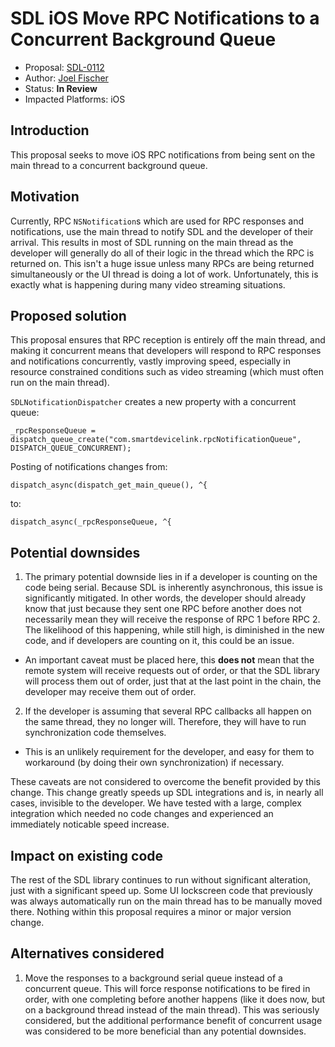 # SDL iOS Move RPC Notifications to a Concurrent Background Queue

* Proposal: [SDL-0112](0112-ios-concurrent-rpc-notifications.md)
* Author: [Joel Fischer](https://github.com/joeljfischer)
* Status: **In Review**
* Impacted Platforms: iOS

## Introduction

This proposal seeks to move iOS RPC notifications from being sent on the main thread to a concurrent background queue.

## Motivation

Currently, RPC `NSNotification`s which are used for RPC responses and notifications, use the main thread to notify SDL and the developer of their arrival. This results in most of SDL running on the main thread as the developer will generally do all of their logic in the thread which the RPC is returned on. This isn't a huge issue unless many RPCs are being returned simultaneously or the UI thread is doing a lot of work. Unfortunately, this is exactly what is happening during many video streaming situations.

## Proposed solution

This proposal ensures that RPC reception is entirely off the main thread, and making it concurrent means that developers will respond to RPC responses and notifications concurrently, vastly improving speed, especially in resource constrained conditions such as video streaming (which must often run on the main thread).

`SDLNotificationDispatcher` creates a new property with a concurrent queue:

```objc
_rpcResponseQueue = dispatch_queue_create("com.smartdevicelink.rpcNotificationQueue", DISPATCH_QUEUE_CONCURRENT);
```

Posting of notifications changes from:

```objc
dispatch_async(dispatch_get_main_queue(), ^{
```

to:

```objc
dispatch_async(_rpcResponseQueue, ^{
```

## Potential downsides

1. The primary potential downside lies in if a developer is counting on the code being serial. Because SDL is inherently asynchronous, this issue is significantly mitigated. In other words, the developer should already know that just because they sent one RPC before another does not necessarily mean they will receive the response of RPC 1 before RPC 2. The likelihood of this happening, while still high, is diminished in the new code, and if developers are counting on it, this could be an issue.

  * An important caveat must be placed here, this **does not** mean that the remote system will receive requests out of order, or that the SDL library will process them out of order, just that at the last point in the chain, the developer may receive them out of order.

2. If the developer is assuming that several RPC callbacks all happen on the same thread, they no longer will. Therefore, they will have to run synchronization code themselves.

  * This is an unlikely requirement for the developer, and easy for them to workaround (by doing their own synchronization) if necessary.

These caveats are not considered to overcome the benefit provided by this change. This change greatly speeds up SDL integrations and is, in nearly all cases, invisible to the developer. We have tested with a large, complex integration which needed no code changes and experienced an immediately noticable speed increase.

## Impact on existing code

The rest of the SDL library continues to run without significant alteration, just with a significant speed up. Some UI lockscreen code that previously was always automatically run on the main thread has to be manually moved there. Nothing within this proposal requires a minor or major version change.

## Alternatives considered

1. Move the responses to a background serial queue instead of a concurrent queue. This will force response notifications to be fired in order, with one completing before another happens (like it does now, but on a background thread instead of the main thread). This was seriously considered, but the additional performance benefit of concurrent usage was considered to be more beneficial than any potential downsides.
